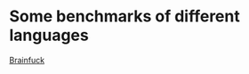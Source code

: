 # Some benchmarks of different languages

[Brainfuck](https://github.com/kostya/benchmarks/tree/master/brainfuck)
